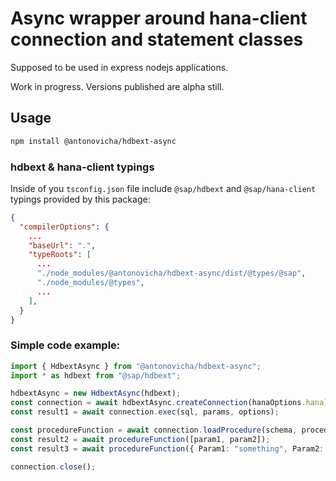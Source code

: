 # Async wrapper around hana-client connection and statement classes

Supposed to be used in express nodejs applications.

Work in progress. Versions published are alpha still.

## Usage

```bash
npm install @antonovicha/hdbext-async
```

### hdbext & hana-client typings
Inside of you `tsconfig.json` file include `@sap/hdbext` and `@sap/hana-client` typings provided by this package:

```json
{
  "compilerOptions": {
    ...
    "baseUrl": ".",
    "typeRoots": [
      ...
      "./node_modules/@antonovicha/hdbext-async/dist/@types/@sap",
      "./node_modules/@types",
      ...
    ],
  }
}
```

### Simple code example:

```typescript
import { HdbextAsync } from "@antonovicha/hdbext-async";
import * as hdbext from "@sap/hdbext";

hdbextAsync = new HdbextAsync(hdbext);
const connection = await hdbextAsync.createConnection(hanaOptions.hana);
const result1 = await connection.exec(sql, params, options);

const procedureFunction = await connection.loadProcedure(schema, procedureName);
const result2 = await procedureFunction([param1, param2]);
const result3 = await procedureFunction({ Param1: "something", Param2: 42 });

connection.close();

```
